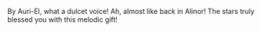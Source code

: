 By Auri-El, what a dulcet voice!
Ah, almost like back in Alinor!
The stars truly blessed you with this melodic gift!
